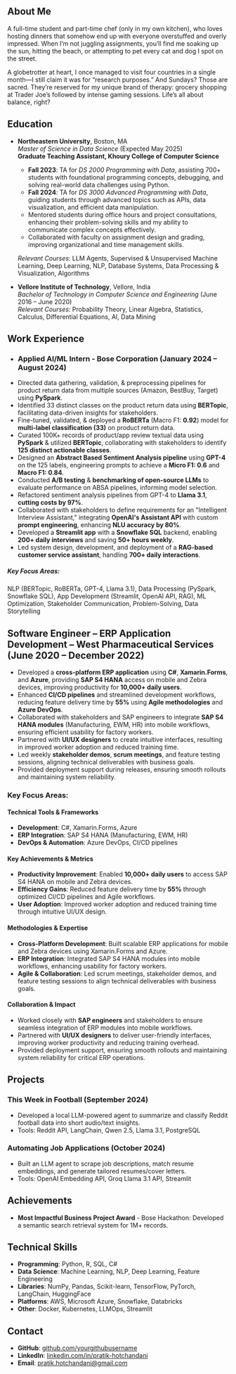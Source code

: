 ## About Me
A full-time student and part-time chef (only in my own kitchen), who loves hosting dinners that somehow end up with everyone overstuffed and overly impressed. When I’m not juggling assignments, you’ll find me soaking up the sun, hitting the beach, or attempting to pet every cat and dog I spot on the street.

A globetrotter at heart, I once managed to visit four countries in a single month—I still claim it was for “research purposes.” And Sundays? Those are sacred. They’re reserved for my unique brand of therapy: grocery shopping at Trader Joe’s followed by intense gaming sessions. Life’s all about balance, right?


## Education
- **Northeastern University**, Boston, MA  
  *Master of Science in Data Science* (Expected May 2025)  
  **Graduate Teaching Assistant, Khoury College of Computer Science**  
  - **Fall 2023**: TA for *DS 2000 Programming with Data*, assisting 700+ students with foundational programming concepts, debugging, and solving real-world data challenges using Python.  
  - **Fall 2024**: TA for *DS 3000 Advanced Programming with Data*, guiding students through advanced topics such as APIs, data visualization, and efficient data manipulation.  
  - Mentored students during office hours and project consultations, enhancing their problem-solving skills and my ability to communicate complex concepts effectively.  
  - Collaborated with faculty on assignment design and grading, improving organizational and time management skills.  

  *Relevant Courses*: LLM Agents, Supervised & Unsupervised Machine Learning, Deep Learning, NLP, Database Systems, Data Processing & Visualization, Algorithms  


- **Vellore Institute of Technology**, Vellore, India  
  *Bachelor of Technology in Computer Science and Engineering* (June 2016 – June 2020)  
  *Relevant Courses*: Probability Theory, Linear Algebra, Statistics, Calculus, Differential Equations, AI, Data Mining 

## Work Experience 
- ### Applied AI/ML Intern - Bose Corporation (January 2024 – August 2024)  
 - Directed data gathering, validation, & preprocessing pipelines for product return data from multiple sources (Amazon, BestBuy, Target) using **PySpark**.  
 - Identified 33 distinct classes on the product return data using **BERTopic**, facilitating data-driven insights for stakeholders.  
 - Fine-tuned, validated, & deployed a **RoBERTa** (Macro F1: **0.92**) model for **multi-label classification (33)** on product return data.  
 - Curated 100K+ records of product/app review textual data using **PySpark** & utilized **BERTopic**, collaborating with stakeholders to identify **125 distinct actionable classes**.  
 - Designed an **Abstract Based Sentiment Analysis pipeline** using **GPT-4** on the 125 labels, engineering prompts to achieve a **Micro F1: 0.6** and **Macro F1: 0.84**.  
 - Conducted **A/B testing** & **benchmarking of open-source LLMs** to evaluate performance on ABSA pipelines, informing model selection.  
 - Refactored sentiment analysis pipelines from GPT-4 to **Llama 3.1**, **cutting costs by 97%**.  
 - Collaborated with stakeholders to define requirements for an "Intelligent Interview Assistant," integrating **OpenAI's Assistant API** with custom **prompt engineering**, enhancing **NLU accuracy by 80%**. 
 - Developed a **Streamlit app** with a **Snowflake SQL** backend, enabling **200+ daily interviews** and saving **50+ hours weekly**.  
 - Led system design, development, and deployment of a **RAG-based customer service assistant**, handling **700+ daily interactions**.  

##### Key Focus Areas:  
NLP (BERTopic, RoBERTa, GPT-4, Llama 3.1), Data Processing (PySpark, Snowflake SQL), App Development (Streamlit, OpenAI API, RAG), ML Optimization, Stakeholder Communication, Problem-Solving, Data Storytelling

## Software Engineer – ERP Application Development – West Pharmaceutical Services (June 2020 – December 2022)  

- Developed a **cross-platform ERP application** using **C#**, **Xamarin.Forms**, and **Azure**, providing **SAP S4 HANA** access on mobile and Zebra devices, improving productivity for **10,000+ daily users**.  
- Enhanced **CI/CD pipelines** and streamlined development workflows, reducing feature delivery time by **55%** using **Agile methodologies** and **Azure DevOps**.  
- Collaborated with stakeholders and SAP engineers to integrate **SAP S4 HANA modules** (Manufacturing, EWM, HR) into mobile workflows, ensuring efficient usability for factory workers.  
- Partnered with **UI/UX designers** to create intuitive interfaces, resulting in improved worker adoption and reduced training time.  
- Led weekly **stakeholder demos**, **scrum meetings**, and feature testing sessions, aligning technical deliverables with business goals.  
- Provided deployment support during releases, ensuring smooth rollouts and maintaining system reliability.  

### Key Focus Areas:  

#### **Technical Tools & Frameworks**  
- **Development**: C#, Xamarin.Forms, Azure  
- **ERP Integration**: SAP S4 HANA (Manufacturing, EWM, HR)  
- **DevOps & Automation**: Azure DevOps, CI/CD pipelines  

#### **Key Achievements & Metrics**  
- **Productivity Improvement**: Enabled **10,000+ daily users** to access SAP S4 HANA on mobile and Zebra devices.  
- **Efficiency Gains**: Reduced feature delivery time by **55%** through optimized CI/CD pipelines and Agile workflows.  
- **User Adoption**: Improved worker adoption and reduced training time through intuitive UI/UX design.  

#### **Methodologies & Expertise**  
- **Cross-Platform Development**: Built scalable ERP applications for mobile and Zebra devices using Xamarin.Forms and Azure.  
- **ERP Integration**: Integrated SAP S4 HANA modules into mobile workflows, enhancing usability for factory workers.  
- **Agile & Collaboration**: Led scrum meetings, stakeholder demos, and feature testing sessions to align technical deliverables with business goals.  

#### **Collaboration & Impact**  
- Worked closely with **SAP engineers** and stakeholders to ensure seamless integration of ERP modules into mobile workflows.  
- Partnered with **UI/UX designers** to deliver user-friendly interfaces, improving worker productivity and reducing training overhead.  
- Provided deployment support, ensuring smooth rollouts and maintaining system reliability for critical ERP operations.  


## Projects
### This Week in Football (September 2024)
- Developed a local LLM-powered agent to summarize and classify Reddit football data into short audio/text insights.
- Tools: Reddit API, LangChain, Qwen 2.5, Llama 3.1, PostgreSQL  

### Automating Job Applications (October 2024)
- Built an LLM agent to scrape job descriptions, match resume embeddings, and generate tailored resumes/cover letters.
- Tools: OpenAI Embedding API, Groq Llama 3.1 API, Streamlit  

## Achievements
- **Most Impactful Business Project Award** - Bose Hackathon: Developed a semantic search retrieval system for 1M+ records.

## Technical Skills
- **Programming**: Python, R, SQL, C#  
- **Data Science**: Machine Learning, NLP, Deep Learning, Feature Engineering  
- **Libraries**: NumPy, Pandas, Scikit-learn, TensorFlow, PyTorch, LangChain, HuggingFace  
- **Platforms**: AWS, Microsoft Azure, Snowflake, Databricks  
- **Other**: Docker, Kubernetes, LLMOps, Streamlit  

## Contact
- **GitHub**: [github.com/yourgithubusername](https://github.com/yourgithubusername)  
- **LinkedIn**: [linkedin.com/in/pratik-hotchandani](https://linkedin.com/in/pratik-hotchandani)  
- **Email**: pratik.hotchandani@gmail.com  

